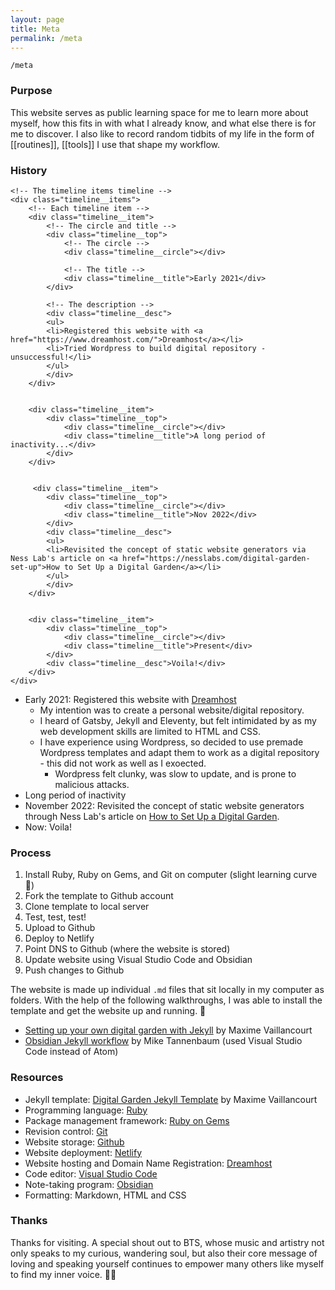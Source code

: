 ```yaml
---
layout: page
title: Meta
permalink: /meta
---
```


`/meta`

### Purpose

This website serves as public learning space for me to learn more about myself, how this fits in with what I already know, and what else there is for me to discover. I also like to record random tidbits of my life in the form of [[routines]], [[tools]] I use that shape my workflow. 

### History

<div class="timeline">
    <!-- Left vertical line -->
    <div class="timeline__line"></div>

    <!-- The timeline items timeline -->
    <div class="timeline__items">
        <!-- Each timeline item -->
        <div class="timeline__item">
            <!-- The circle and title -->
            <div class="timeline__top">
                <!-- The circle -->
                <div class="timeline__circle"></div>

                <!-- The title -->
                <div class="timeline__title">Early 2021</div>
            </div>

            <!-- The description -->
            <div class="timeline__desc">
            <ul>
            <li>Registered this website with <a href="https://www.dreamhost.com/">Dreamhost</a></li>
            <li>Tried Wordpress to build digital repository - unsuccessful!</li>
            </ul>
            </div>
        </div>

        
        <div class="timeline__item">
            <div class="timeline__top">
                <div class="timeline__circle"></div>
                <div class="timeline__title">A long period of inactivity...</div>
            </div>
        </div>


         <div class="timeline__item">
            <div class="timeline__top">
                <div class="timeline__circle"></div>
                <div class="timeline__title">Nov 2022</div>
            </div>
            <div class="timeline__desc">
            <ul>
            <li>Revisited the concept of static website generators via  Ness Lab's article on <a href="https://nesslabs.com/digital-garden-set-up">How to Set Up a Digital Garden</a></li>
            </ul>
            </div>
        </div>


        <div class="timeline__item">
            <div class="timeline__top">
                <div class="timeline__circle"></div>
                <div class="timeline__title">Present</div>
            </div>
            <div class="timeline__desc">Voila!</div>
        </div>
    </div>
</div>

- Early 2021: Registered this website with [Dreamhost](https://www.dreamhost.com/) 
    - My intention was to create a personal website/digital repository. 
    - I heard of Gatsby, Jekyll and Eleventy, but felt intimidated by as my web development skills are limited to HTML and CSS. 
    - I have experience using Wordpress, so decided to use premade Wordpress templates and adapt them to work as a digital repository - this did not work as well as I exoected. 
      - Wordpress felt clunky, was slow to update, and is prone to malicious attacks.
- Long period of inactivity 
- November 2022: Revisited the concept of static website generators through Ness Lab's article on <a href="https://nesslabs.com/digital-garden-set-up">How to Set Up a Digital Garden</a>. 
- Now: Voila!

### Process

1. Install Ruby, Ruby on Gems, and Git on computer (slight learning curve 🥲)
2. Fork the template to Github account
3. Clone template to local server
4. Test, test, test!
5. Upload to Github 
6. Deploy to Netlify
7. Point DNS to Github (where the website is stored)
8. Update website using Visual Studio Code and Obsidian
9. Push changes to Github

The website is made up individual `.md` files that sit locally in my computer as folders. With the help of the following walkthroughs, I was able to install the template and get the website up and running. 🎉 

- [Setting up your own digital garden with Jekyll](https://maximevaillancourt.com/blog/setting-up-your-own-digital-garden-with-jekyll) by Maxime Vaillancourt
- [Obsidian Jekyll workflow](https://refinedmind.co/obsidian-jekyll-workflow) by Mike Tannenbaum (used Visual Studio Code instead of Atom)

### Resources

- Jekyll template: [Digital Garden Jekyll Template](https://github.com/maximevaillancourt/digital-garden-jekyll-template) by Maxime Vaillancourt
- Programming language: [Ruby](https://www.ruby-lang.org/en/) 
- Package management framework: [Ruby on Gems](https://rubygems.org/)
- Revision control: [Git](https://git-scm.com/downloads)
- Website storage: [Github](https://github.com/)
- Website deployment: [Netlify](https://www.netlify.com/?utm_medium=paid_search&utm_source=google&utm_campaign=12755510784&utm_term=netlify%20hosting)
- Website hosting and Domain Name Registration: [Dreamhost](https://www.dreamhost.com/)
- Code editor: [Visual Studio Code](https://code.visualstudio.com/) 
- Note-taking program: [Obsidian](https://obsidian.md/)
- Formatting: Markdown, HTML and CSS

### Thanks

Thanks for visiting. A special shout out to BTS, whose music and artistry not only speaks to my curious, wandering soul, but also their core message of loving and speaking yourself continues to empower many others like myself to find my inner voice. 🫰💜

<style>
  .wrapper {
    max-width: 58em;
  }
</style>